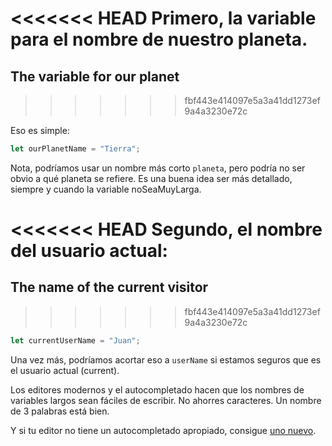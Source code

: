 <<<<<<< HEAD
Primero, la variable para el nombre de nuestro planeta.
=======
## The variable for our planet
>>>>>>> fbf443e414097e5a3a41dd1273ef9a4a3230e72c

Eso es simple:

```js
let ourPlanetName = "Tierra";
```

Nota, podríamos usar un nombre más corto `planeta`, pero podría no ser obvio a qué planeta se refiere. Es una buena idea ser más detallado, siempre y cuando la variable noSeaMuyLarga.

<<<<<<< HEAD
Segundo, el nombre del usuario actual:
=======
## The name of the current visitor
>>>>>>> fbf443e414097e5a3a41dd1273ef9a4a3230e72c

```js
let currentUserName = "Juan";
```

Una vez más, podríamos acortar eso a `userName` si estamos seguros que es el usuario actual (current).

Los editores modernos y el autocompletado hacen que los nombres de variables largos sean fáciles de escribir. No ahorres caracteres. Un nombre de 3 palabras está bien.

Y si tu editor no tiene un autocompletado apropiado, consigue [uno nuevo](/code-editors).
